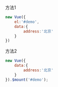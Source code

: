 方法1
```js
new Vue({
    el:'#demo',
    data:{
        address:'北京'
    }
})
```

方法2
```js
new Vue({
    data:{
        address:'北京'
    }
}).$mount('#demo');
```
